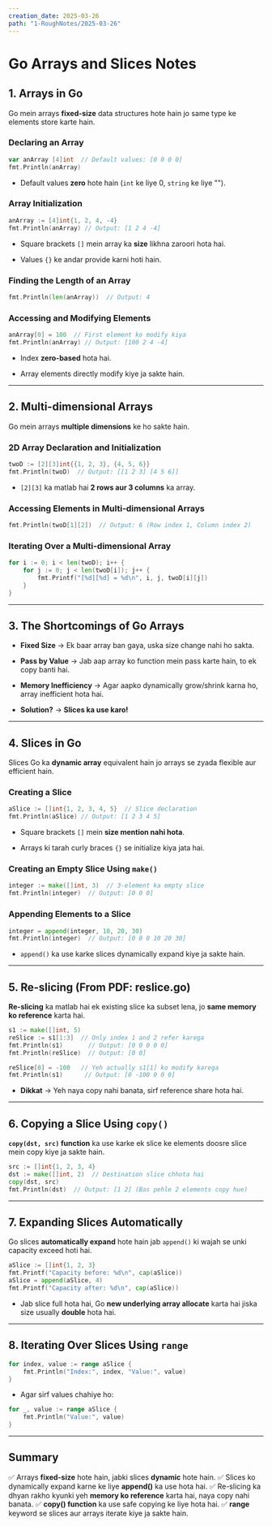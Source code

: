 ```yaml
---
creation_date: 2025-03-26
path: "1-RoughNotes/2025-03-26"
---
```

# Go Arrays and Slices Notes

## 1. Arrays in Go

Go mein arrays **fixed-size** data structures hote hain jo same type ke elements store karte hain.

### **Declaring an Array**

```go
var anArray [4]int  // Default values: [0 0 0 0]
fmt.Println(anArray)
```

- Default values **zero** hote hain (`int` ke liye 0, `string` ke liye "").
    

### **Array Initialization**

```go
anArray := [4]int{1, 2, 4, -4}
fmt.Println(anArray) // Output: [1 2 4 -4]
```

- Square brackets `[]` mein array ka **size** likhna zaroori hota hai.
    
- Values `{}` ke andar provide karni hoti hain.
    

### **Finding the Length of an Array**

```go
fmt.Println(len(anArray))  // Output: 4
```

### **Accessing and Modifying Elements**

```go
anArray[0] = 100  // First element ko modify kiya
fmt.Println(anArray) // Output: [100 2 4 -4]
```

- Index **zero-based** hota hai.
    
- Array elements directly modify kiye ja sakte hain.
    

---

## 2. Multi-dimensional Arrays

Go mein arrays **multiple dimensions** ke ho sakte hain.

### **2D Array Declaration and Initialization**

```go
twoD := [2][3]int{{1, 2, 3}, {4, 5, 6}}
fmt.Println(twoD)  // Output: [[1 2 3] [4 5 6]]
```

- `[2][3]` ka matlab hai **2 rows aur 3 columns** ka array.
    

### **Accessing Elements in Multi-dimensional Arrays**

```go
fmt.Println(twoD[1][2])  // Output: 6 (Row index 1, Column index 2)
```

### **Iterating Over a Multi-dimensional Array**

```go
for i := 0; i < len(twoD); i++ {
    for j := 0; j < len(twoD[i]); j++ {
        fmt.Printf("[%d][%d] = %d\n", i, j, twoD[i][j])
    }
}
```

---

## 3. The Shortcomings of Go Arrays

- **Fixed Size** → Ek baar array ban gaya, uska size change nahi ho sakta.
    
- **Pass by Value** → Jab aap array ko function mein pass karte hain, to ek copy banti hai.
    
- **Memory Inefficiency** → Agar aapko dynamically grow/shrink karna ho, array inefficient hota hai.
    
- **Solution?** → **Slices ka use karo!**
    

---

## 4. Slices in Go

Slices Go ka **dynamic array** equivalent hain jo arrays se zyada flexible aur efficient hain.

### **Creating a Slice**

```go
aSlice := []int{1, 2, 3, 4, 5}  // Slice declaration
fmt.Println(aSlice) // Output: [1 2 3 4 5]
```

- Square brackets `[]` mein **size mention nahi hota**.
    
- Arrays ki tarah curly braces `{}` se initialize kiya jata hai.
    

### **Creating an Empty Slice Using `make()`**

```go
integer := make([]int, 3)  // 3-element ka empty slice
fmt.Println(integer)  // Output: [0 0 0]
```

### **Appending Elements to a Slice**

```go
integer = append(integer, 10, 20, 30)
fmt.Println(integer)  // Output: [0 0 0 10 20 30]
```

- `append()` ka use karke slices dynamically expand kiye ja sakte hain.
    

---

## 5. Re-slicing (From PDF: reslice.go)

**Re-slicing** ka matlab hai ek existing slice ka subset lena, jo **same memory ko reference** karta hai.

```go
s1 := make([]int, 5)
reSlice := s1[1:3]  // Only index 1 and 2 refer karega
fmt.Println(s1)       // Output: [0 0 0 0 0]
fmt.Println(reSlice)  // Output: [0 0]

reSlice[0] = -100   // Yeh actually s1[1] ko modify karega
fmt.Println(s1)      // Output: [0 -100 0 0 0]
```

- **Dikkat** → Yeh naya copy nahi banata, sirf reference share hota hai.
    

---

## 6. Copying a Slice Using `copy()`

**`copy(dst, src)` function** ka use karke ek slice ke elements doosre slice mein copy kiye ja sakte hain.

```go
src := []int{1, 2, 3, 4}
dst := make([]int, 2)  // Destination slice chhota hai
copy(dst, src)
fmt.Println(dst)  // Output: [1 2] (Bas pehle 2 elements copy hue)
```

---

## 7. Expanding Slices Automatically

Go slices **automatically expand** hote hain jab `append()` ki wajah se unki capacity exceed hoti hai.

```go
aSlice := []int{1, 2, 3}
fmt.Printf("Capacity before: %d\n", cap(aSlice))
aSlice = append(aSlice, 4)
fmt.Printf("Capacity after: %d\n", cap(aSlice))
```

- Jab slice full hota hai, Go **new underlying array allocate** karta hai jiska size usually **double** hota hai.
    

---

## 8. Iterating Over Slices Using `range`

```go
for index, value := range aSlice {
    fmt.Println("Index:", index, "Value:", value)
}
```

- Agar sirf values chahiye ho:
    

```go
for _, value := range aSlice {
    fmt.Println("Value:", value)
}
```


---

## Summary

✅ Arrays **fixed-size** hote hain, jabki slices **dynamic** hote hain. ✅ Slices ko dynamically expand karne ke liye **append()** ka use hota hai. ✅ Re-slicing ka dhyan rakho kyunki yeh **memory ko reference** karta hai, naya copy nahi banata. ✅ **copy() function** ka use safe copying ke liye hota hai. ✅ **range** keyword se slices aur arrays iterate kiye ja sakte hain.

